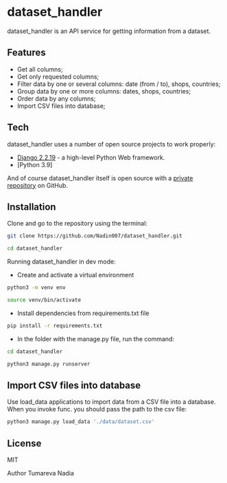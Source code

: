 # dataset_handler

dataset_handler is an API service for getting information from a dataset.

## Features

- Get all columns;
- Get only requested columns;
- Filter data by one or several columns: date (from / to), shops, countries;
- Group data by one or more columns: dates, shops, countries;
- Order data by any columns;
- Import CSV files into database;

## Tech

dataset_handler uses a number of open source projects to work properly:

- [Django 2.2.19] - a high-level Python Web framework.
- [Python 3.9]

And of course dataset_handler itself is open source with a [private repository][Nadin007/dataset_handler]
 on GitHub.

## Installation

Clone and go to the repository using the terminal:

```sh
git clone https://github.com/Nadin007/dataset_handler.git
```

```sh
cd dataset_handler
```

Running dataset_handler in dev mode:
- Create and activate a virtual environment

```sh
python3 -m venv env

```
```sh
source venv/bin/activate

```
- Install dependencies from requirements.txt file

```sh
pip install -r requirements.txt
```
- In the folder with the manage.py file, run the command:

```sh
cd dataset_handler
```

```sh
python3 manage.py runserver
````

## Import CSV files into database

Use load_data applications to import data from a CSV file into a database.
When you invoke func. you should pass the path to the csv file:

```sh
python3 manage.py load_data './data/dataset.csv'
````

## License

MIT


[//]: # (These are reference links used in the body of this note and get stripped out when the markdown processor does its job. There is no need to format nicely because it shouldn't be seen. Thanks SO - http://stackoverflow.com/questions/4823468/store-comments-in-markdown-syntax)

   [Django 2.2.19]: <https://www.djangoproject.com/download/>
   [Python 3.7]: <https://www.python.org/downloads/release/python-390/>
   [Nadin007/dataset_handler]: <https://github.com/Nadin007/dataset_handler.git>
   



Author
Tumareva Nadia
